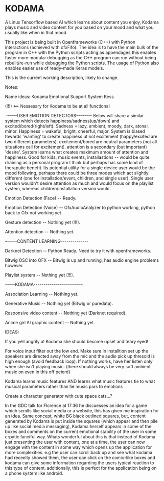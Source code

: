 # **KODAMA**

A Linux Tensorflow based AI which learns about content you enjoy, Kodama plays music and video content for you based on your mood and what you usually like when in that mood.

This project is being built in Openframeworks (C++) with Python interactions (achieved with ofxFifo). The idea is to have the main bulk of the program in C++ with the Python scripts acting as appendages,this enables faster more modular debugging as the C++ program can run without being rebuilt/re-run while debugging the Python scripts. The usage of Python also enables easier use of ready-made Keras models.

This is the current working description, likely to change.


Notes:

Name ideas:
Kodama Emotional Support System 
Kess

(!!!) <== Nessesary for Kodama to be at all functional


------USER EMOTION DETECTORS--------
Below will share a similar system which detects happiness/sadness(up/down) and excited/bored(right/left).
Sadness = lazy, ambient, moody, dark, atonal, minor.
Happiness = wakeful, bright, cheerful, major.
System is biased towards 'wanting' to create happiness ut not excitement (happy/excited are two different parameters).
excitement/bored are neutral parameters (not all situations call for excitement).
attention is a secondary (but important) 'desire'. System learns what creates maximum amount of attention and happiness.
Good for kids, music events, installastions -- would be quite draining as a personal program I think but perhaps has some kind of theraputic benefit. Its potential utility for a single device user would be the mood following, perhaps there could be three modes which act slightly different (one for installation/event, children, and single user). Single user version wouldn't desire attention as much and would focus on the playlist system, whereas children/installation version would.

Emotion Detection (Face) -- Ready.

Emotion Detection (Voice) -- OfxAudioAnalyzer to python working, python back to Ofx not working yet.

Gesture detection -- Nothing yet (!!!).

Attention detection -- Nothing yet.

------CONTENT LEARNING--------------

Darknet Detection -- Python Ready. Need to try it with openframeworks.

Bitwig OSC into OFX -- Bitwig is up and running, has audio engine problems however.

Playlist system -- Nothing yet (!!!).

-----KODAMA-------------------------

Association Learning -- Nothing yet.

Generative Music -- Nothing yet (Bitwig or puredata).

Responsive video content -- Nothing yet (Darknet required).

Anime girl AI graphic content -- Nothing yet.

IDEAS:

If you yell angrily at Kodama she should become upset and teary eyed!

For voice input filter out the low end. Make sure in installtion set up the speakers are directed away from the mic and the audio pick up thresold is high enough (avoid feedback loop). If nothing works, have her listen only when she isn't playing music. (there should always be very soft ambient music on even in this off peiord)

Kodama learns music features AND learns what music features tie to what musical parameters rather than tie music pars to emotions

Create a character generator with cute space cats...?

In the GDC talk for Florence at 17:36 he discuesses an idea for a game which scrolls like social media or a website, this has given me inspiration for an idea. Same concept, white BG black outlined squares, but, content generated by Kodama is put inside the squares (which appear and then pile up like social media messaging), Kodama herself appears in some of the boxes and comments on the current emotional stability of the user in some crpytic fanciful way. Whats wonderful about this is that instead of Kodama just presenting the user with content, one at a time, the user can now engage with the content in some way which opens up the application for more complexities. e.g the user can scroll back up and see what kodama had recently showed them, the user can click on the comic-like boxes and kodama can give some information regarding the users typical reaction to this type of content. additionally, this is perfect for the application being on a phone system like android. 

